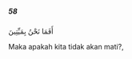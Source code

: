 ##### 58

<span class="ayah">أَفَمَا نَحْنُ بِمَيِّتِينَ</span>

<span class="ayah_translation">Maka apakah kita tidak akan mati?,</span>
